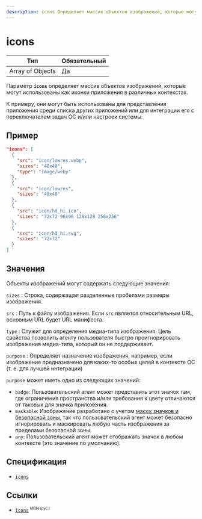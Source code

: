 ```yaml
---
description: icons Определяет массив объектов изображений, которые могут использованы как иконки приложения в различных контекстах
---
```


# icons

| Тип              | Обязательный |
| ---------------- | ------------ |
| Array of Objects | Да           |

Параметр **`icons`** определяет массив объектов изображений, которые могут использованы как иконки приложения в различных контекстах.

К примеру, они могут быть использованы для представления приложения среди списка других приложений или для интеграции его с переключателем задач ОС и/или настроек системы.

## Пример

```json
"icons": [
  {
    "src": "icon/lowres.webp",
    "sizes": "48x48",
    "type": "image/webp"
  },
  {
    "src": "icon/lowres",
    "sizes": "48x48"
  },
  {
    "src": "icon/hd_hi.ico",
    "sizes": "72x72 96x96 128x128 256x256"
  },
  {
    "src": "icon/hd_hi.svg",
    "sizes": "72x72"
  }
]
```

## Значения

Объекты изображений могут содержать следующие значения:

`sizes`
: Строка, содержащая разделенные пробелами размеры изображения.

`src`
: Путь к файлу изображения. Если `src` является относительным URL, основным URL будет URL манифеста.

`type`
: Служит для определения медиа-типа изображения. Цель свойства позволить агенту пользователя быстро проигнорировать изображения медиа-типа, который он не поддерживает.

`purpose`
: Определяет назначение изображения, например, если изображение предназначено для каких-то особых целей в контексте ОС (т. е. для лучшей интеграции)

`purpose` может иметь одно из следующих значений:

- `badge`: Пользовательский агент может представить этот значок там, где ограничения пространства и/или требования к цвету отличаются от таковых для значка приложения.
- `maskable`: Изображение разработано с учетом [масок значков и безопасной зоны](https://w3c.github.io/manifest/#icon-masks), так что пользовательский агент может безопасно игнорировать и маскировать любую часть изображения за пределами безопасной зоны.
- `any`: Пользовательский агент может отображать значок в любом контексте (это значение по умолчанию).

## Спецификация

- [`icons`](https://w3c.github.io/manifest/#icons-member)

## Ссылки

- [`icons`](https://developer.mozilla.org/ru/docs/Web/Manifest/icons) <sup><small>MDN (рус.)</small></sup>
